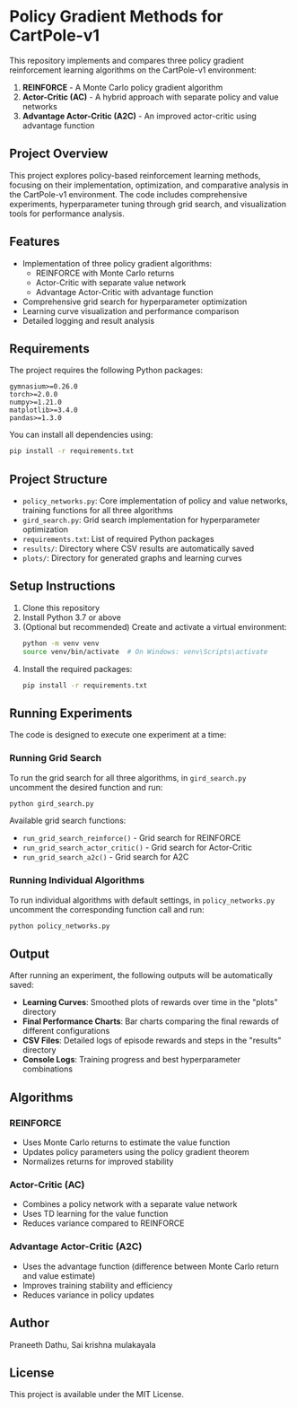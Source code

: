 # Policy Gradient Methods for CartPole-v1

This repository implements and compares three policy gradient reinforcement learning algorithms on the CartPole-v1 environment:

1. **REINFORCE** - A Monte Carlo policy gradient algorithm
2. **Actor-Critic (AC)** - A hybrid approach with separate policy and value networks
3. **Advantage Actor-Critic (A2C)** - An improved actor-critic using advantage function

## Project Overview

This project explores policy-based reinforcement learning methods, focusing on their implementation, optimization, and comparative analysis in the CartPole-v1 environment. The code includes comprehensive experiments, hyperparameter tuning through grid search, and visualization tools for performance analysis.

## Features

- Implementation of three policy gradient algorithms:
  - REINFORCE with Monte Carlo returns
  - Actor-Critic with separate value network
  - Advantage Actor-Critic with advantage function
- Comprehensive grid search for hyperparameter optimization
- Learning curve visualization and performance comparison
- Detailed logging and result analysis

## Requirements

The project requires the following Python packages:
```
gymnasium>=0.26.0
torch>=2.0.0
numpy>=1.21.0
matplotlib>=3.4.0
pandas>=1.3.0
```

You can install all dependencies using:
```bash
pip install -r requirements.txt
```

## Project Structure

- `policy_networks.py`: Core implementation of policy and value networks, training functions for all three algorithms
- `gird_search.py`: Grid search implementation for hyperparameter optimization
- `requirements.txt`: List of required Python packages
- `results/`: Directory where CSV results are automatically saved
- `plots/`: Directory for generated graphs and learning curves

## Setup Instructions

1. Clone this repository
2. Install Python 3.7 or above
3. (Optional but recommended) Create and activate a virtual environment:
   ```bash
   python -m venv venv
   source venv/bin/activate  # On Windows: venv\Scripts\activate
   ```
4. Install the required packages:
   ```bash
   pip install -r requirements.txt
   ```

## Running Experiments

The code is designed to execute one experiment at a time:

### Running Grid Search

To run the grid search for all three algorithms, in `gird_search.py` uncomment the desired function and run:

```bash
python gird_search.py
```

Available grid search functions:
- `run_grid_search_reinforce()` - Grid search for REINFORCE
- `run_grid_search_actor_critic()` - Grid search for Actor-Critic
- `run_grid_search_a2c()` - Grid search for A2C

### Running Individual Algorithms

To run individual algorithms with default settings, in `policy_networks.py` uncomment the corresponding function call and run:

```bash
python policy_networks.py
```

## Output

After running an experiment, the following outputs will be automatically saved:

- **Learning Curves**: Smoothed plots of rewards over time in the "plots" directory
- **Final Performance Charts**: Bar charts comparing the final rewards of different configurations
- **CSV Files**: Detailed logs of episode rewards and steps in the "results" directory
- **Console Logs**: Training progress and best hyperparameter combinations

## Algorithms

### REINFORCE
- Uses Monte Carlo returns to estimate the value function
- Updates policy parameters using the policy gradient theorem
- Normalizes returns for improved stability

### Actor-Critic (AC)
- Combines a policy network with a separate value network
- Uses TD learning for the value function
- Reduces variance compared to REINFORCE

### Advantage Actor-Critic (A2C)
- Uses the advantage function (difference between Monte Carlo return and value estimate)
- Improves training stability and efficiency
- Reduces variance in policy updates

## Author

Praneeth Dathu, 
Sai krishna mulakayala

## License

This project is available under the MIT License.

